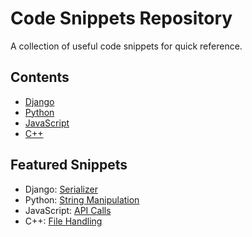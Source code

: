 # Code Snippets Repository
A collection of useful code snippets for quick reference.

## Contents

- [Django](./Django-snippets)
- [Python](./Python)
- [JavaScript](./JavaScript)
- [C++](./C++)


## Featured Snippets

- Django: [Serializer](./Django-snippets/serialization/serializer.py)
- Python: [String Manipulation](./Python/string_manipulation.py)
- JavaScript: [API Calls](./JavaScript/api_calls.js)
- C++: [File Handling](./C++/file_handling.cpp)
